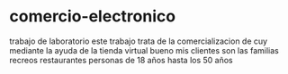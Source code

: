 # comercio-electronico
trabajo de laboratorio
este trabajo trata de la comercializacion de cuy mediante la ayuda de la tienda virtual
bueno mis clientes son las familias recreos restaurantes
personas de 18 años hasta los 50 años

